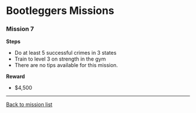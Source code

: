 # Bootleggers Missions

### Mission 7

**Steps**
* Do at least 5 successful crimes in 3 states
* Train to level 3 on strength in the gym
* There are no tips available for this mission.

**Reward**
* $4,500

---

[Back to mission list](missions.md)
